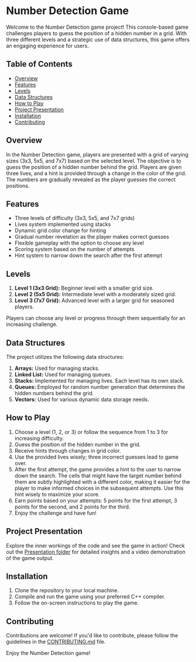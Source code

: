 # Number Detection Game

Welcome to the Number Detection game project! This console-based game challenges players to guess the position of a hidden number in a grid. With three different levels and a strategic use of data structures, this game offers an engaging experience for users.

## Table of Contents
- [Overview](#overview)
- [Features](#features)
- [Levels](#levels)
- [Data Structures](#data-structures)
- [How to Play](#how-to-play)
- [Project Presentation](#project-presentation)
- [Installation](#installation)
- [Contributing](#contributing)

## Overview

In the Number Detection game, players are presented with a grid of varying sizes (3x3, 5x5, and 7x7) based on the selected level. The objective is to guess the position of a hidden number behind the grid. Players are given three lives, and a hint is provided through a change in the color of the grid. The numbers are gradually revealed as the player guesses the correct positions.

## Features

- Three levels of difficulty (3x3, 5x5, and 7x7 grids)
- Lives system implemented using stacks
- Dynamic grid color change for hinting
- Gradual number revelation as the player makes correct guesses
- Flexible gameplay with the option to choose any level
- Scoring system based on the number of attempts
- Hint system to narrow down the search after the first attempt

## Levels

1. **Level 1 (3x3 Grid):** Beginner level with a smaller grid size.
2. **Level 2 (5x5 Grid):** Intermediate level with a moderately sized grid.
3. **Level 3 (7x7 Grid):** Advanced level with a larger grid for seasoned players.

Players can choose any level or progress through them sequentially for an increasing challenge.

## Data Structures

The project utilizes the following data structures:

1. **Arrays:** Used for managing stacks.
2. **Linked List:** Used for managing queues.
3. **Stacks:** Implemented for managing lives. Each level has its own stack.
4. **Queues:** Employed for random number generation that determines the hidden numbers behind the grid.
5. **Vectors:** Used for various dynamic data storage needs.

## How to Play

1. Choose a level (1, 2, or 3) or follow the sequence from 1 to 3 for increasing difficulty.
2. Guess the position of the hidden number in the grid.
3. Receive hints through changes in grid color.
4. Use the provided lives wisely; three incorrect guesses lead to game over.
5. After the first attempt, the game provides a hint to the user to narrow down the search. The cells that might have the target number behind them are subtly highlighted with a different color, making it easier for the player to make informed choices in the subsequent attempts. Use this hint wisely to maximize your score.
6. Earn points based on your attempts: 5 points for the first attempt, 3 points for the second, and 2 points for the third.
7. Enjoy the challenge and have fun!

## Project Presentation

Explore the inner workings of the code and see the game in action! Check out the [Presentation folder](Presentation/) for detailed insights and a video demonstration of the game output.

## Installation

1. Clone the repository to your local machine.
2. Compile and run the game using your preferred C++ compiler.
3. Follow the on-screen instructions to play the game.

## Contributing

Contributions are welcome! If you'd like to contribute, please follow the guidelines in the [CONTRIBUTING.md](contributing) file.

Enjoy the Number Detection game!
